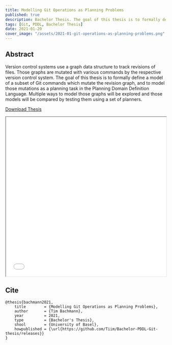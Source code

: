 ```yaml
---
title: Modelling Git Operations as Planning Problems
published: true
description: Bachelor Thesis. The goal of this thesis is to formally define a model of a subset of Git commands which mutate the revision graph, and to model those mutations as a planning task in the Planning Domain Definition Language. Multiple ways to model those graphs will be explored and those models will be compared by testing them using a set of planners.
tags: [Git, PDDL, Bachelor Thesis]
date: 2021-01-20
cover_image: "/assets/2021-01-git-operations-as-planning-problems.png"
---
```


## Abstract

Version control systems use a graph data structure to track revisions of files. Those graphs are mutated with various commands by the respective version control system. The goal of this thesis is to formally define a model of a subset of Git commands which mutate the revision graph, and to model those mutations as a planning task in the Planning Domain Definition Language. Multiple ways to model those graphs will be explored and those models will be compared by testing them using a set of planners.

[Download Thesis](/assets/2021-01-20-Thesis.pdf)

<iframe src="/assets/2021-01-20-Thesis.pdf" width="100%" height="500px">
</iframe>

## Cite

```
@thesis{bachmann2021,
	title        = {Modelling Git Operations as Planning Problems},
	author       = {Tim Bachmann},
	year         = 2021,
	type         = {Bachelor's Thesis},
	shool        = {University of Basel},
	howpublished = {\url{https://github.com/Tiim/Bachelor-PDDL-Git-thesis/releases}}
}
```
